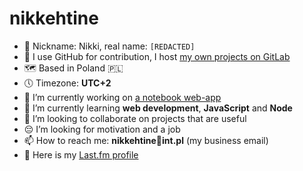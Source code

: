 # nikkehtine

- 🤗 Nickname: Nikki, real name: `[REDACTED]`
- 🦊 I use GitHub for contribution, I host [my own projects on GitLab](https://gitlab.com/nikkehtine)
- 🗺 Based in Poland 🇵🇱
- 🕔 Timezone: **UTC+2**
- 🔭 I’m currently working on [a notebook web-app](https://gitlab.com/nikkehtine/js-notes-app)
- 🌱 I’m currently learning **web development**, **JavaScript** and **Node**
- 👯 I’m looking to collaborate on projects that are useful
- 😔 I’m looking for motivation and a job
- 📫 How to reach me: **nikkehtine📧int.pl** (my business email)
- 🎵 Here is my [Last.fm profile](https://www.last.fm/user/nikkehtine)
